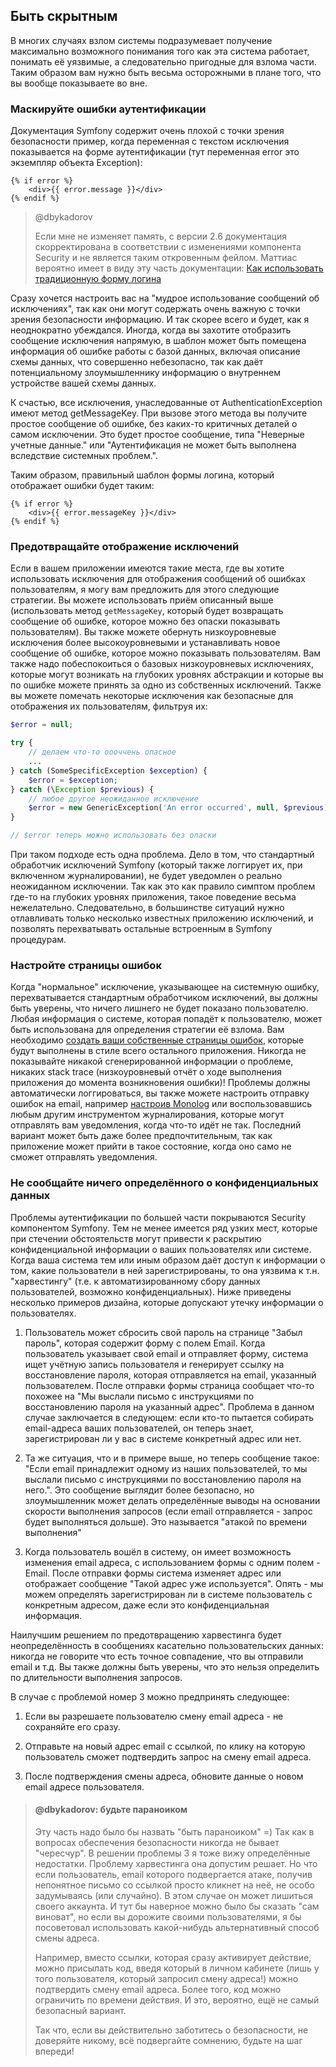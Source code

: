 ## Быть скрытным

В многих случаях взлом системы подразумевает получение максимально возможного понимания того как эта система
работает, понимать её уязвимые, а следовательно пригодные для взлома части. Таким образом вам нужно быть 
весьма осторожными в плане того, что вы вообще показываете во вне.

### Маскируйте ошибки аутентификации

Документация Symfony содержит очень плохой с точки зрения безопасности пример, когда переменная с текстом исключения 
показывается на форме аутентификации (тут переменная error это экземпляр объекта Exception):

```twig
{% if error %}
    <div>{{ error.message }}</div>
{% endif %}
```

> @dbykadorov
>
> Если мне не изменяет память, с версии 2.6 документация скорректирована в соответствии с изменениями 
> компонента Security и не является таким откровенным фейлом. Маттиас вероятно имеет в виду эту часть документации: 
> [Как использовать традиционную форму логина](http://symfony.com/doc/master/security/form_login_setup.html)

Сразу хочется настроить вас на "мудрое использование сообщений об исключениях", так как они могут содержать
очень важную с точки зрения безопасности информацию. И так скорее всего и будет, как я неоднократно убеждался.
Иногда, когда вы захотите отобразить сообщение исключения напрямую, в шаблон может быть помещена информация об
ошибке работы с базой данных, включая описание схемы данных, что совершенно небезопасно, так как даёт потенциальному
злоумышленнику информацию о внутреннем устройстве вашей схемы данных.

К счастью, все исключения, унаследованные от AuthenticationException имеют метод getMessageKey. При
вызове этого метода вы получите простое сообщение об ошибке, без каких-то критичных деталей о самом
исключении. Это будет простое сообщение, типа "Неверные учетные данные." или "Аутентификация не может быть
выполнена вследствие системных проблем.".

Таким образом, правильный шаблон формы логина, который отображает ошибки будет таким:

```twig
{% if error %}
    <div>{{ error.messageKey }}</div>
{% endif %}
```

### Предотвращайте отображение исключений

Если в вашем приложении имеются такие места, где вы хотите использовать исключения для отображения
сообщений об ошибках пользователям, я могу вам предложить для этого следующие стратегии. Вы можете использовать
приём описанный выше (использовать метод `getMessageKey`, который будет возвращать сообщение об ошибке, которое
можно без опаски показывать пользователям). Вы также можете обернуть низкоуровневые исключения более
высокоуровневыми и устанавливать новое сообщение об ошибке, которое можно показывать пользователям. Вам
также надо побеспокоиться о базовых низкоуровневых исключениях, которые могут возникать на глубоких уровнях
абстракции и которые вы по ошибке можете принять за одно из собственных исключений. Также вы можете помечать
некоторые исключения как безопасные для отображения их пользователям, фильтруя их:

```php
$error = null;

try {
    // делаем что-то оооччень опасное
    ...
} catch (SomeSpecificException $exception) {
    $error = $exception;
} catch (\Exception $previous) {
    // любое другое неожиданное исключение
    $error = new GenericException('An error occurred', null, $previous);
}

// $error теперь можно использовать без опаски
```

При таком подходе есть одна проблема. Дело в том, что стандартный обработчик исключений Symfony (который также
логгирует их, при включенном журналировании), не будет уведомлен о реально неожиданном исключении. Так как это
как правило симптом проблем где-то на глубоких уровнях приложения, такое поведение весьма нежелательно. Следовательно,
в большинстве ситуаций нужно отлавливать только несколько известных приложению исключений, и позволять перехватывать
остальные встроенным в Symfony процедурам.

### Настройте страницы ошибок

Когда "нормальное" исключение, указывающее на системную ошибку, перехватывается стандартным обработчиком исключений,
вы должны быть уверены, что ничего лишнего не будет показано пользователю. Любая информация о системе, которая 
попадёт к пользователю, может быть использована для определения стратегии её взлома. Вам необходимо
[создать ваши собственные страницы ошибок](http://symfony.com/doc/master/controller/error_pages.html), которые
будут выполнены в стиле всего остального приложения. Никогда не показывайте никакой сгенерированной информации
о проблеме, никаких stack trace (низкоуровневый отчёт о ходе выполнения приложения до момента возникновения ошибки)!
Проблемы должны автоматически логгироваться, вы также можете настроить отправку ошибок на email, например
[настроив Monolog](http://symfony.com/doc/master/logging/monolog_email.html) или воспользовавшись любым другим 
инструментом журналирования, которые могут отправлять вам уведомления, когда что-то идёт не так. Последний вариант 
может быть даже более предпочтительным, так как приложение может прийти в такое состояние, когда оно само не
сможет отправлять уведомления.

### Не сообщайте ничего определённого о конфиденциальных данных

Проблемы аутентификации по большей части покрываются Security компонентом Symfony. Тем не менее имеется
ряд узких мест, которые при стечении обстоятельств могут привести к раскрытию конфиденциальной 
информации о ваших пользователях или системе. Когда ваша система тем или иным образом даёт доступ к информации 
о том, какие пользователи в ней зарегистрированы, то она уязвима к т.н. "харвестингу" (т.е. к автоматизированному
сбору данных пользователей, возможно конфиденциальных). Ниже приведены несколько примеров дизайна, которые допускают
утечку информации о пользователях.

1. Пользователь может сбросить свой пароль на странице "Забыл пароль", которая содержит форму с полем Email.
Когда пользователь указывает свой email и отправляет форму, система ищет учётную запись пользователя и
генерирует ссылку на восстановление пароля, которая отправляется на email, указанный пользователем. После отправки
формы страница сообщает что-то похожее на "Мы выслали письмо с инструкциями по восстановлению пароля на указанный 
адрес". Проблема в данном случае заключается в следующем: если кто-то пытается собирать email-адреса ваших 
пользователей, он теперь знает, зарегистрирован ли у вас в системе конкретный адрес или нет.

2. Та же ситуация, что и в примере выше, но теперь сообщение такое: "Если email принадлежит одному из наших
пользователей, то мы выслали письмо с инструкциями по восстановлению пароля на него.". Это сообщение выглядит более
безопасно, но злоумышленник может делать определённые выводы на основании скорости выполнения запросов (если
email отправляется - запрос будет выполняться дольше). Это называется "атакой по времени выполнения"

3. Когда пользователь вошёл в систему, он имеет возможность изменения email адреса, с использованием формы
с одним полем - Email. После отправки формы система изменяет адрес или отображает сообщение "Такой адрес уже
используется". Опять - мы можем определять зарегистрирован ли в системе пользователь с конкретным адресом, даже
если это конфиденциальная информация.

Наилучшим решением по предотвращению харвестинга будет неопределённость в сообщениях касательно пользовательских 
данных: никогда не говорите что есть точное совпадение, что вы отправили email и т.д. Вы также должны быть уверены, 
что это нельзя определить по длительности выполнения запросов.

В случае с проблемой номер 3 можно предпринять следующее:

1. Если вы разрешаете пользователю смену email адреса - не сохраняйте его сразу.

2. Отправьте на новый адрес email с ссылкой, по клику на которую пользователь сможет подтвердить запрос
на смену email адреса.

3. После подтверждения смены адреса, обновите данные о новом email адресе пользователя.

> #### @dbykadorov: будьте параноиком
>
> Эту часть надо было бы назвать "быть параноиком" =) Так как в вопросах обеспечения безопасности никогда не бывает
> "чересчур". В решении проблемы 3 я тоже вижу определённые недостатки. Проблему харвестинга она допустим решает.
> Но что если пользователь, email которого подвергается атаке, получив непонятное письмо со ссылкой просто кликнет
> на неё, не особо задумываясь (или случайно). В этом случае он может лишиться своего аккаунта. И тут бы наверное 
> можно было бы сказать "сам виноват", но если вы дорожите своими пользователями, я бы посоветовал использовать
> какой-нибудь альтернативный способ смены адреса.
>
> Например, вместо ссылки, которая сразу активирует действие, можно присылать код, введя который в личном 
> кабинете (лишь у того пользователя, который запросил смену адреса!) можно подтвердить смену email адреса.
> Более того, код можно ограничить по времени действия. И это, вероятно, ещё не самый безопасный вариант.
>
> Так что, если вы действительно заботитесь о безопасности, не доверяйте никому, всё подвергайте сомнению, будьте на
> шаг впереди! 
